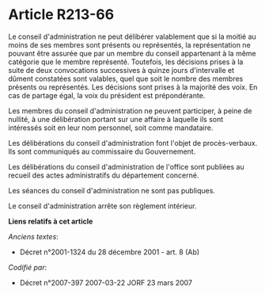 # Article R213-66

Le conseil d'administration ne peut délibérer valablement que si la moitié au moins de ses membres sont présents ou
représentés, la représentation ne pouvant être assurée que par un membre du conseil appartenant à la même catégorie que le
membre représenté. Toutefois, les décisions prises à la suite de deux convocations successives à quinze jours d'intervalle et
dûment constatées sont valables, quel que soit le nombre des membres présents ou représentés. Les décisions sont prises à la
majorité des voix. En cas de partage égal, la voix du président est prépondérante.

Les membres du conseil d'administration ne peuvent participer, à peine de nullité, à une délibération portant sur une affaire
à laquelle ils sont intéressés soit en leur nom personnel, soit comme mandataire.

Les délibérations du conseil d'administration font l'objet de procès-verbaux. Ils sont communiqués au commissaire du
Gouvernement.

Les délibérations du conseil d'administration de l'office sont publiées au recueil des actes administratifs du département
concerné.

Les séances du conseil d'administration ne sont pas publiques.

Le conseil d'administration arrête son règlement intérieur.

**Liens relatifs à cet article**

_Anciens textes_:

  - Décret n°2001-1324 du 28 décembre 2001 - art. 8 (Ab)

_Codifié par_:

  - Décret n°2007-397 2007-03-22 JORF 23 mars 2007
